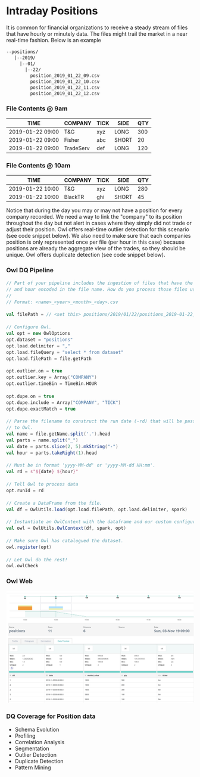 # Intraday Positions

It is common for financial organizations to receive a steady stream of files that have hourly or minutely data.  The files might trail the market in a near real-time fashion.  Below is an example

```
--positions/
   |--2019/
     |--01/
       |--22/
         position_2019_01_22_09.csv
         position_2019_01_22_10.csv
         position_2019_01_22_11.csv
         position_2019_01_22_12.csv
```

### File Contents @ 9am

| TIME             | COMPANY   | TICK | SIDE  | QTY |
| ---------------- | --------- | ---- | ----- | --- |
| 2019-01-22 09:00 | T\&G      | xyz  | LONG  | 300 |
| 2019-01-22 09:00 | Fisher    | abc  | SHORT | 20  |
| 2019-01-22 09:00 | TradeServ | def  | LONG  | 120 |

### File Contents @ 10am

| TIME             | COMPANY | TICK | SIDE  | QTY |
| ---------------- | ------- | ---- | ----- | --- |
| 2019-01-22 10:00 | T\&G    | xyz  | LONG  | 280 |
| 2019-01-22 10:00 | BlackTR | ghi  | SHORT | 45  |

Notice that during the day you may or may not have a position for every company recorded.  We need a way to link the "company" to its position throughout the day but not alert in cases where they simply did not trade or adjust their position.  Owl offers real-time outlier detection for this scenario (see code snippet below).  We also need to make sure that each companies position is only represented once per file (per hour in this case) because positions are already the aggregate view of the trades, so they should be unique.  Owl offers duplicate detection (see code snippet below).

### Owl DQ Pipeline

```scala
// Part of your pipeline includes the ingestion of files that have the date
// and hour encoded in the file name. How do you process those files using Owl?
//
// Format: <name>_<year>_<month>_<day>.csv

val filePath = // <set this> positions/2019/01/22/positions_2019-01-22_09.csv

// Configure Owl.
val opt = new OwlOptions
opt.dataset = "positions"
opt.load.delimiter = ","
opt.load.fileQuery = "select * from dataset"
opt.load.filePath = file.getPath

opt.outlier.on = true
opt.outlier.key = Array("COMPANY")
opt.outlier.timeBin = TimeBin.HOUR

opt.dupe.on = true
opt.dupe.include = Array("COMPANY", "TICK")
opt.dupe.exactMatch = true

// Parse the filename to construct the run date (-rd) that will be passed
// to Owl.
val name = file.getName.split('.').head
val parts = name.split("_")
val date = parts.slice(2, 5).mkString("-")
val hour = parts.takeRight(1).head

// Must be in format 'yyyy-MM-dd' or 'yyyy-MM-dd HH:mm'.
val rd = s"${date} ${hour}"

// Tell Owl to process data
opt.runId = rd

// Create a DataFrame from the file.
val df = OwlUtils.load(opt.load.filePath, opt.load.delimiter, spark)

// Instantiate an OwlContext with the dataframe and our custom configuration.
val owl = OwlUtils.OwlContext(df, spark, opt)

// Make sure Owl has catalogued the dataset.
owl.register(opt)

// Let Owl do the rest!
owl.owlCheck
```

### Owl Web

![](../.gitbook/assets/positions-owl.png)

### DQ Coverage for Position data

* Schema Evolution
* Profiling
* Correlation Analysis
* Segmentation
* Outlier Detection
* Duplicate Detection
* Pattern Mining
